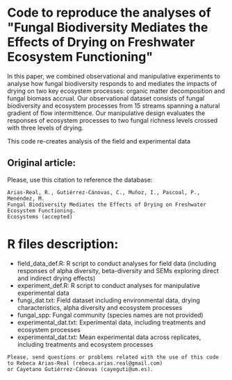 # Code to reproduce the analyses of "Fungal Biodiversity Mediates the Effects of Drying on Freshwater Ecosystem Functioning"

In this paper, we combined observational and manipulative experiments to analyse how fungal biodiversity responds to and mediates the impacts of drying on two key ecosystem processes: organic matter decomposition and fungal biomass accrual. Our observational dataset consists of fungal biodiversity and ecosystem processes from 15 streams spanning a natural gradient of flow intermittence. Our manipulative design evaluates the responses of ecosystem processes to two fungal richness levels crossed with three levels of drying.  

This code re-creates analysis of the field and experimental data

## Original article:

Please, use this citation to reference the database:
```
Arias-Real, R., Gutiérrez-Cánovas, C., Muñoz, I., Pascoal, P., Menéndez, M.
Fungal Biodiversity Mediates the Effects of Drying on Freshwater Ecosystem Functioning. 
Ecosystems (accepted)
```

# R files description:

*	field_data_def.R: R script to conduct analyses for field data (including responses of alpha diversity, beta-diversity and SEMs exploring direct and indirect drying effects)
*	experiment_def.R: R script to conduct analyses for manipulative experimental data
*	fungi_dat.txt: Field dataset including environmental data, drying characteristics, alpha diversity and ecosystem processes
*	fungal_spp: Fungal community (species names are not provided)
*	experimental_dat.txt: Experimental data, including treatments and ecosystem processes
*	experimental_dat.txt: Mean experimental data across replicates, including treatments and ecosystem processes


```
Please, send questions or problems related with the use of this code to Rebeca Arias-Real (rebeca.arias.real@gmail.com) 
or Cayetano Gutiérrez-Cánovas (cayeguti@um.es).
